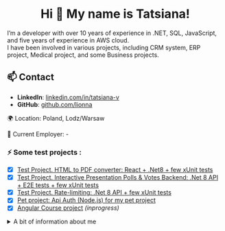 <h1 align="center">Hi 👋 My name is Tatsiana!</h1>
<p align="left">I’m a developer with over 10 years of experience in .NET, SQL, JavaScript, and five years of experience in AWS cloud.<br>
I have been involved in various projects, including CRM system, ERP project, Medical project, and some Business projects.</p>

## 📫 Contact
- **LinkedIn**: [linkedin.com/in/tatsiana-v](https://linkedin.com/in/tatsiana-v)
- **GitHub**: [github.com/lionna](https://github.com/lionna)

🌍 Location: Poland, Lodz/Warsaw

🏢 Current Employer: -

<h3 align="left">⚡ Some test projects :</h3>

- [x] [Test Project. HTML to PDF converter: React + .Net8 + few xUnit tests](https://github.com/lionna/test-project)
- [x] [Test Project. Interactive Presentation Polls & Votes Backend: .Net 8 API + E2E tests  + few xUnit tests](https://github.com/lionna/api-presentation)
- [x] [Test Project. Rate-limiting: .Net 8 API + few xUnit tests](https://github.com/lionna/rate-limiter)
- [x] [Pet project: Api Auth (Node.js) for my pet project](https://github.com/lionna/api-auth)
- [x] [Angular Course project](https://github.com/lionna/test_angular_project) _(inprogress)_

<details>
<summary>A bit of information about me</summary>

<h3 align="left">💼 Professional Experience :</h3>

- [GodelTechnologies](https://www.godeltech.com/) **March 2019 - September 2023** (4 years 7 months): UK project, microservices/api development, update/support
- [SolbegSoft](https://solbeg.com/) **February 2017 – February 2019** (2 years): US project, refactoring/updating a monolith
- [HiQoSolution](https://www.hiqo-solutions.com/) **August 2015 – January 2017** (1 year 6 months): US medicine project, HIPAA 
- [TopSoft](https://topsoft.by/) **November 2012 – February 2015** (2 years 4 months): RU/BLR project, salary calculation api development, update/support

<h3 align="left">🌱 EDUCATION AND COURSES :</h3>

- [x] **2007-2012** Belarusian National Technical University,  Minsk, Faculty of Information Technology and Robotics: Software for information systems and technologies (higher bachelor)
- [x] **Nov. 2010 – June 2012**: ITreeStudio Minsk, Trainning and Internship: Sencha Touch, HTML, CSS, JavaScript, JQuery, Sql 
- [x] **Febr. 2011 – August 2011**: GorInfaService,Subcontracting agreement: SQL, VBA
- [x] **2014**: ASP.NET MVC 4.0 (2013) 
- [x] [2023 Coursera: Meta Front-End Developer Professional Certificate](https://www.coursera.org/account/accomplishments/specialization/A26E3L7DR8BG)
- [x] [2023 Coursera: AWS Fundamentals](https://www.coursera.org/account/accomplishments/specialization/VJYZKSREYKH2)
- [x] [2023 Coursera: Developing Applications on AWS](https://www.coursera.org/account/accomplishments/specialization/AFXBNS88GLBW?utm_product=s12n)
- [x] [2024: AWS Cloud Developer Course](https://app.rs.school/certificate/zckpvd9n)
- [ ] [2024: Angular Course](https://github.com/lionna/test_angular_project) _(inprogress)_

<h3  align="left">🛠 Technologies:</h3>

<div  align="center">
<img  src="https://static-00.iconduck.com/assets.00/c-sharp-c-icon-1822x2048-wuf3ijab.png"  height="40"  alt="c_sharp logo"  />
<img  width="12"  />
<img  src="https://upload.wikimedia.org/wikipedia/commons/thumb/e/ee/.NET_Core_Logo.svg/1200px-.NET_Core_Logo.svg.png"  height="40"  alt="dot net core logo"  />
<img  width="12"  />
<img  src="https://static-00.iconduck.com/assets.00/node-js-icon-454x512-nztofx17.png"  height="40"  alt="node js logo"  />
<img  width="12"  />
<img  src="https://cdn-icons-png.flaticon.com/512/5968/5968350.png"  height="40"  alt="python logo"  />
<img  width="12"  />
<img  src="https://avatars.githubusercontent.com/u/83077457?v=4"  height="40"  alt="wordpress logo"  />
<img  width="12"  />
<img  src="https://www.infoport.es/wp-content/uploads/2023/09/entity-core.png"  height="40"  alt="postgresql logo"  />
<img  width="12"  />
</div>
<div  align="center">
<img  src="https://cdn.jsdelivr.net/gh/devicons/devicon/icons/javascript/javascript-original.svg"  height="40"  alt="javascript logo"  />
<img  width="12"  />
<img  src="https://cdn.jsdelivr.net/gh/devicons/devicon/icons/html5/html5-original.svg"  height="40"  alt="html5 logo"  />
<img  width="12"  />
<img  src="https://cdn.jsdelivr.net/gh/devicons/devicon/icons/css3/css3-original.svg"  height="40"  alt="css3 logo"  />
<img  width="12"  />
<img  src="https://cdn.jsdelivr.net/gh/devicons/devicon/icons/react/react-original.svg"  height="40"  alt="react logo"  />
<img  width="12"  />
<img  src="https://media.dev.to/cdn-cgi/image/width=1080,height=1080,fit=cover,gravity=auto,format=auto/https%3A%2F%2Fdev-to-uploads.s3.amazonaws.com%2Fuploads%2Farticles%2F9cmwwyo805tdubfs8p15.png"  height="40"  alt="angular logo"  />
<img  width="12"  />
<img  src="https://cdn.simpleicons.org/webpack/8DD6F9"  height="40"  alt="webpack logo"  />
<img  width="12"  />
 </div>
<div  align="center">
<img  src="https://cdn.iconscout.com/icon/free/png-256/free-aws-1869025-1583149.png"  height="40"  alt="aws logo"  />
<img  width="12"  />
<img  src="https://zeevector.com/wp-content/uploads/Microsoft-Azure-DevOps-logo.png"  height="40"  alt="devops azure logo"  />
<img  width="12"  />
<img  src="https://static-00.iconduck.com/assets.00/docker-icon-512x438-ga1hb37h.png"  height="40"  alt="docker logo"  />
<img  width="12"  />
<img  src="https://cdn.simpleicons.org/gnubash/4EAA25"  height="40"  alt="bash logo"  />
<img  width="12"  />
<img  src="https://cdn.iconscout.com/icon/free/png-256/free-powershell-3521649-2945093.png"  height="40"  alt="powershell logo"  />
<img  width="12"  />
<img  src="https://static-00.iconduck.com/assets.00/swagger-icon-512x512-halz44im.png"  height="40"  alt="swagger logo"  />
<img  width="12"  />
<img  src="https://cdn.iconscout.com/icon/free/png-256/free-postman-3521648-2945092.png?f=webp&w=256"  height="40"  alt="postman logo"  />
<img  width="12"  />
<img  src="https://blog.moabdelfattah.com/wp-content/uploads/2018/09/fiddler.png"  height="40"  alt="fiddler logo"  />
<img  width="12"  />
</div>
<div  align="center">
<img  src="https://cdn-icons-png.flaticon.com/512/5968/5968364.png"  height="40"  alt="ms sql logo"  />
<img  width="12"  />
<img  src="https://toppng.com/uploads/thumbnail/once-upon-a-time-elastic-search-png-ico-11563285295s2zvqngzrj.png"  height="40"  alt="elastic logo"  />
<img  width="12"  />
<img  src="https://upload.wikimedia.org/wikipedia/labs/8/8e/Mysql_logo.png"  height="40"  alt="mysql logo"  />
<img  width="12"  />
<img  src="https://cdn.icon-icons.com/icons2/2415/PNG/512/postgresql_plain_wordmark_logo_icon_146390.png"  height="40"  alt="postgresql logo"  />
<img  width="12"  />
<img  src="https://static-00.iconduck.com/assets.00/redis-original-wordmark-icon-2045x2048-nz2tg5u6.png"  height="40"  alt="redis logo"  />
<img  width="12"  />
<img  src="https://files.cdata.com/media/media/i3nhanbw/20191018-dynamodb-performance-0.png"  height="40"  alt="dynamodb logo"  />
<img  width="12"  />
<img  src="https://user-images.githubusercontent.com/27962005/35980141-f758e314-0cb7-11e8-89d2-f3de740c6ec4.png"  height="40"  alt="kinesis logo"  />
<img  width="12"  />
<img  src="https://miro.medium.com/v2/resize:fit:1400/0*C22jNlwAkmHazDV1.png"  height="40"  alt="lambda logo"  />
<img  width="12"  />
</div>
<div  align="center">
<img  src="https://companieslogo.com/img/orig/DDOG_BIG-fc600245.png?t=1720244491"  height="40"  alt="datadog logo"  />
<img  width="12"  />
<img  src="https://upload.wikimedia.org/wikipedia/commons/5/5b/Logo_de_Auth0.svg"  height="40"  alt="auth0 logo"  />
<img  width="12"  />
<img  src="https://7921040.fs1.hubspotusercontent-na1.net/hubfs/7921040/ANZ/Logos/Braze-Logotype_Gradient-RGB.png"  height="40"  alt="braze logo"  />
<img  width="12"  />
</div>
<div  align="center">
<img  src="https://avatars.githubusercontent.com/u/2092016?s=280&v=4"  height="40"  alt="xunit  logo"  />
<img  width="12"  />
<img  src="https://avatars.githubusercontent.com/u/1434934?s=280&v=4"  height="40"  alt="moq logo"  />
<img  width="12"  />
<img  src="https://seekvectors.com/files/download/3c4f971b2b4633fd383a0c431e2cfd95.png"  height="40"  alt="jest logo"  />
<img  width="12"  />
<img  src="https://static-00.iconduck.com/assets.00/cypress-icon-512x511-29zvfts6.png"  height="40"  alt="cypress logo"  />
<img  width="12"  />
</div>

## 🗣️ Languages

- English: Upper Intermediate
- Russian: Native
- Belarussian: Native
- Ukrainian: Basic
- Polish: Basic

<h3 align="left">😄 Fun facts about me:</h3>

- I decided to become a programmer in 2004
- I've been using GitHub since 2012
- I have been working as a programmer a bit more than 10 years
- I love glaciers and nature, but I don't want to live in the mountains
- I won the genetic lottery and I look like a schoolgirl
- I don't drink alcohol and have any bad habits

![](http://github-profile-summary-cards.vercel.app/api/cards/profile-details?username=lionna&theme=calm)
![Top Langs](https://github-readme-stats.vercel.app/api/top-langs/?username=lionna&layout=compact&theme=dark)

</details>
